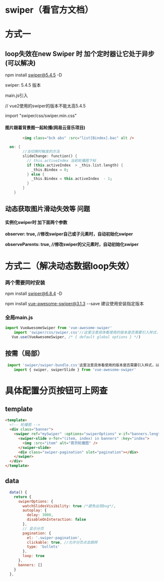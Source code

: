 # swiper（看官方文档）

# 方式一

## loop失效在new Swiper 时 加个定时器让它处于异步(可以解决)

npm install swiper@5.4.5 -D

swiper:  5.4.5 版本

main.js引入

 // vue2使用的swiper的版本不能太高5.4.5

import "swiper/css/swiper.min.css"



<template>
      <div class="swiper-container" id="swiper-container">
        <div class="swiper-wrapper img">
          <div class="swiper-slide item"><img src="../../common/img/home/banner1.png" alt=""></div>
          <div class="swiper-slide item"><img src="../../common/img/home/banner2.png" alt=""></div>
          <div class="swiper-slide item"><img src="../../common/img/home/banner1.png" alt=""></div>
        </div>
        <!-- 如果需要分页器 -->
        <div class="swiper-pagination">
        </div>
      </div>
</template>
<script>
import Swiper from 'swiper';
export default {
name:'Ban',
    mounted(){
     new Swiper ('.swiper-container', {
    loop: true,
    // 如果需要分页器
    pagination:{
      el:".swiper-pagination",
      clickable:true
    } 
  })
  }
}
</script>
<style lang="less" scope>
.swiper-pagination{
    // 小点的样式
    .swiper-pagination-bullet{
            border-radius: 50%;
            width: 30px;
            height: 30px;
        background-color: white;
        // opacity: 0.5;
    }
    .swiper-pagination-bullet-active{
        background-color: #8094e5;
            } 
    }
</style>

#### 图片跟着背景图一起轮播(网易云音乐项目)

```html
        <img class="bck abs" :src="list[Bindex].bac" alt />

```

```dart
  on: {
        //当切换时触发的方法
        slideChange: function() {
          // this.activeIndex 当前轮播图下标
          if (this.activeIndex  > _this.list.length) {
            _this.Bindex = 0;
          } else {
            _this.Bindex = this.activeIndex  - 1;
          }
        }
    }
```

## 动态获取图片滑动失效等 问题

#### 实例化swiper时 加下面两个参数

  **observer: true, //修改swiper自己或子元素时，自动初始化swiper**

   **observeParents: true, //修改swiper的父元素时，自动初始化swiper**

# 方式二（解决动态数据loop失效）

### 两个需要同时安装

npm install swiper@6.8.4 -D

npm install vue-awesome-swiper@3.1.3 --save 建议使用安装指定版本

### 全局main.js

```js
import VueAwesomeSwiper from 'vue-awesome-swiper'
    import 'swiper/css/swiper.css'//这里注意具体看使用的版本是否需要引入样式，以及具体位置。
   Vue.use(VueAwesomeSwiper, /* { default global options } */)
```

## 按需（局部）

```js
 import 'swiper/swiper-bundle.css'这里注意具体看使用的版本是否需要引入样式，以及具体位置。
    import { swiper, swiperSlide } from 'vue-awesome-swiper'
```

# 具体配置分页按钮可上网查

## template

```html
<template>
  <!-- 轮播图 -->
  <div class="banner">
    <swiper ref="mySwiper" :options="swiperOptions" v-if="banners.length">
      <swiper-slide v-for="(item, index) in banners" :key="index">
        <img :src="item" alt="首页轮播图" />
      </swiper-slide>
      <div class="swiper-pagination" slot="pagination"></div>
    </swiper>
  </div>
</template>
```

## data

```js
  data() {
    return {
      swiperOptions: {
        watchSlidesVisibility: true /*避免出现bug*/,
        autoplay: {
          delay: 3000,
          disableOnInteraction: false
        },
        // 显示分页
        pagination: {
          el: '.swiper-pagination',
          clickable: true, //允许分页点击跳转
          type: 'bullets'
        },
        loop: true
      },
      banners: []
    }
  },
```

